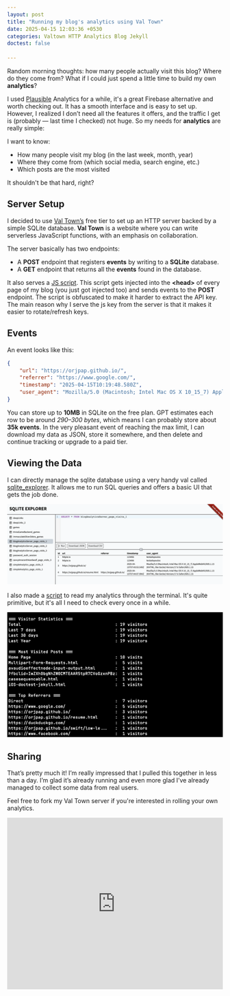 ```yaml
---
layout: post
title: "Running my blog's analytics using Val Town"
date: 2025-04-15 12:03:36 +0530
categories: Valtown HTTP Analytics Blog Jekyll
doctest: false

---
```


Random morning thoughts: how many people actually visit this blog? Where do they come from? What if I could just spend a little time to build my own **analytics**?

I used [Plausible](https://plausible.io) Analytics for a while, it's a great Firebase alternative and worth checking out. It has a smooth interface and is easy to set up. However, I realized I don’t need all the features it offers, and the traffic I get is (probably — last time I checked) not huge. So my needs for **analytics** are really simple:

I want to know:

- How many people visit my blog (in the last week, month, year)
- Where they come from (which social media, search engine, etc.)
- Which posts are the most visited

It shouldn't be that hard, right?

## Server Setup

I decided to use [Val Town’s](https://www.val.town/dashboard) free tier to set up an HTTP server backed by a simple SQLite database. **Val Town** is a website where you can write serverless JavaScript functions, with an emphasis on collaboration.

The server basically has two endpoints:

- A **POST** endpoint that registers **events** by writing to a **SQLite** database.
- A **GET** endpoint that returns all the **events** found in the database.

It also serves a [JS script](https://orjpap-bloganalyticsserver.web.val.run/analytics.js). This script gets injected into the **\<head\>** of every page of my blog (you just got injected too) and sends events to the **POST** endpoint. The script is obfuscated to make it harder to extract the API key. The main reason why I serve the js key from the server is that it makes it easier to rotate/refresh keys.


## Events

An event looks like this:

```json
{
    "url": "https://orjpap.github.io/",
    "referrer": "https://www.google.com/",
    "timestamp": "2025-04-15T10:19:48.580Z",
    "user_agent": "Mozilla/5.0 (Macintosh; Intel Mac OS X 10_15_7) AppleWebKit/605.1.15 (KHTML, like Gecko) Version/18.5 Safari/605.1.15"
}
```

You can store up to **10MB** in SQLite on the free plan. GPT estimates each row to be around *290–300 bytes*, which means I can probably store about **35k events**. In the very pleasant event of reaching the max limit, I can download my data as JSON, store it somewhere, and then delete and continue tracking or upgrade to a paid tier.

## Viewing the Data

I can directly manage the sqlite database using a very handy val called [sqlite_explorer](https://www.val.town/v/nbbaier/sqlite_explorer). It allows me to run SQL queries and offers a basic UI that gets the job done.

![sqlite-explorer](/assets/images/2025-04-15-blog-analytics.assets/sqlite-explorer.png)

I also made a [script](https://github.com) to read my analytics through the terminal. It's quite primitive, but it's all I need to check every once in a while.

![1](/assets/images/2025-04-15-blog-analytics.assets/analytics-swift-terminal.png)

## Sharing

That’s pretty much it! I’m really impressed that I pulled this together in less than a day. I’m glad it’s already running and even more glad I’ve already managed to collect some data from real users.

Feel free to fork my Val Town server if you're interested in rolling your own analytics.

<iframe width="100%" height="400px" src="https://www.val.town/embed/orjpap/simpleAnalytics" title="Val Town" frameborder="0" allow="web-share" allowfullscreen></iframe>
